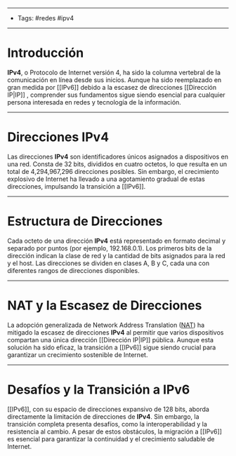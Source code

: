 ___
- Tags: #redes #ipv4 
___
# Introducción

**IPv4**, o Protocolo de Internet versión 4, ha sido la columna vertebral de la comunicación en línea desde sus inicios. Aunque ha sido reemplazado en gran medida por [[IPv6]] debido a la escasez de direcciones [[Dirección IP|IP]]
, comprender sus fundamentos sigue siendo esencial para cualquier persona interesada en redes y tecnología de la información.

___
# Direcciones IPv4

Las direcciones **IPv4** son identificadores únicos asignados a dispositivos en una red. Consta de 32 bits, divididos en cuatro octetos, lo que resulta en un total de 4,294,967,296 direcciones posibles. Sin embargo, el crecimiento explosivo de Internet ha llevado a una agotamiento gradual de estas direcciones, impulsando la transición a [[IPv6]].

___
# Estructura de Direcciones

Cada octeto de una dirección **IPv4** está representado en formato decimal y separado por puntos (por ejemplo, 192.168.0.1). Los primeros bits de la dirección indican la clase de red y la cantidad de bits asignados para la red y el host. Las direcciones se dividen en clases A, B y C, cada una con diferentes rangos de direcciones disponibles.
___

# NAT y la Escasez de Direcciones

La adopción generalizada de Network Address Translation ([NAT](https://es.wikipedia.org/wiki/Traducci%C3%B3n_de_direcciones_de_red)) ha mitigado la escasez de direcciones **IPv4** al permitir que varios dispositivos compartan una única dirección [[Dirección IP|IP]] pública. Aunque esta solución ha sido eficaz, la transición a [[IPv6]] sigue siendo crucial para garantizar un crecimiento sostenible de Internet.

___

# Desafíos y la Transición a IPv6

[[IPv6]], con su espacio de direcciones expansivo de 128 bits, aborda directamente la limitación de direcciones de **IPv4**. Sin embargo, la transición completa presenta desafíos, como la interoperabilidad y la resistencia al cambio. A pesar de estos obstáculos, la migración a [[IPv6]] es esencial para garantizar la continuidad y el crecimiento saludable de Internet.

